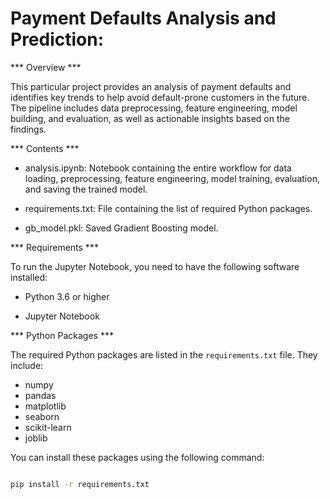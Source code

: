 # Payment Defaults Analysis and Prediction:

*** Overview ***

This particular project provides an analysis of payment defaults and identifies key trends to help avoid default-prone customers in the future. 
The pipeline includes data preprocessing, feature engineering, model building, and evaluation, as well as actionable insights based on the findings.

*** Contents ***

- analysis.ipynb: Notebook containing the entire workflow for data loading, preprocessing, feature engineering, model training, evaluation,     and saving the trained model.

- requirements.txt: File containing the list of required Python packages.

- gb_model.pkl: Saved Gradient Boosting model.

*** Requirements ***

To run the Jupyter Notebook, you need to have the following software installed:

- Python 3.6 or higher

- Jupyter Notebook

*** Python Packages ***

The required Python packages are listed in the `requirements.txt` file. They include:

- numpy
- pandas
- matplotlib
- seaborn
- scikit-learn
- joblib

You can install these packages using the following command:

```sh

pip install -r requirements.txt
